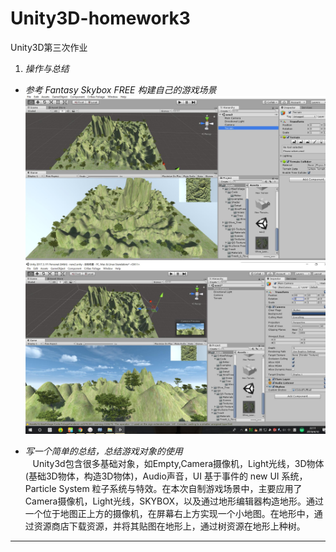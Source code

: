 # Unity3D-homework3
Unity3D第三次作业

1. *操作与总结*
* *参考 Fantasy Skybox FREE 构建自己的游戏场景*
   ![](https://github.com/L1997YM/Unity3D-homework3/blob/master/%E6%B8%B8%E6%88%8F%E5%9C%BA%E6%99%AF%E8%87%AA%E5%88%B6.jpg)
   ![](https://github.com/L1997YM/Unity3D-homework3/blob/master/%E6%B8%B8%E6%88%8F%E5%9C%BA%E6%99%AF%E8%87%AA%E5%88%B62.jpg)
   
* *写一个简单的总结，总结游戏对象的使用* <br/>
    Unity3d包含很多基础对象，如Empty,Camera摄像机，Light光线，3D物体(基础3D物体，构造3D物体)，Audio声音，UI 基于事件的 new UI 系统，Particle System 粒子系统与特效。在本次自制游戏场景中，主要应用了Camera摄像机，Light光线，SKYBOX，以及通过地形编辑器构造地形。通过一个位于地图正上方的摄像机，在屏幕右上方实现一个小地图。在地形中，通过资源商店下载资源，并将其贴图在地形上，通过树资源在地形上种树。

***
